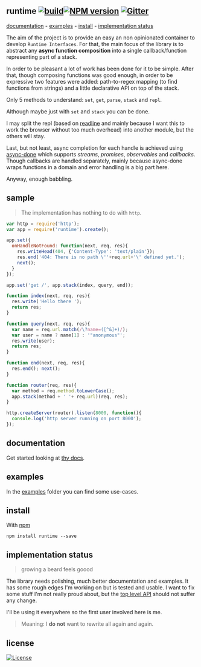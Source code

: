 ## runtime [![build][badge-build]][x-travis][![NPM version][badge-version]][x-npm] [![Gitter][badge-gitter]][x-gitter]

[documentation](./docs) -
[examples](#examples) -
[install](#install) -
[implementation status](#implementation-status)

The aim of the project is to provide an easy an non opinionated container to develop `Runtime Interfaces`. For that, the main focus of the library is to abstract any **async function composition** into a single callback/function representing part of a stack.

In order to be pleasant a lot of work has been done for it to be simple. After that, though composing functions was good enough, in order to be expressive two features were added: path-to-regex mapping (to find functions from strings) and a little declarative API on top of the stack.

Only 5 methods to understand:
 `set`, `get`, `parse`, `stack` and `repl`.

Although maybe just with `set` and `stack` you can be done.

I may split the repl (based on [readline](http://nodejs.org/readline.html) and mainly because I want this to work the browser without too much overhead) into another module, but the others will stay.

Last, but not least, async completion for each handle is achieved using [async-done](http://github.com/phated/async-done) which supports _streams_, _promises_, _observables_ and _callbacks_. Though callbacks are handled separately, mainly because async-done wraps functions in a domain and error handling is a big part here.

Anyway, enough babbling.

## sample
> The implementation has nothing to do with `http`.

```js
var http = require('http');
var app = require('runtime').create();

app.set({
  onHandleNotFound: function(next, req, res){
    res.writeHead(404, {'Content-Type': 'text/plain'});
    res.end('404: There is no path \''+req.url+'\' defined yet.');
    next();
  }
});

app.set('get /', app.stack(index, query, end));

function index(next, req, res){
  res.write('Hello there ');
  return res;
}

function query(next, req, res){
  var name = req.url.match(/\?name=([^&]+)/);
  var user = name ? name[1] : '"anonymous"';
  res.write(user);
  return res;
}

function end(next, req, res){
  res.end(); next();
}

function router(req, res){
  var method = req.method.toLowerCase();
  app.stack(method + ' '+ req.url)(req, res);
}

http.createServer(router).listen(8000, function(){
  console.log('http server running on port 8000');
});
```

## documentation

Get started looking at [thy docs](./docs).

## examples

In the [examples](./examples) folder you can find some use-cases.

## install

With [npm][x-npm]

    npm install runtime --save

## implementation status
> growing a beard feels goood

The library needs polishing, much better documentation and examples. It has some rough edges I'm working on but is tested and usable. I want to fix some stuff I'm not really proud about, but the [top level API](./docs/api/runtime.md) should not suffer any change.

I'll be using it everywhere so the first user involved here is me.

> Meaning: I **do not** want to rewrite all again and again.

## license
[![License][badge-license]][x-license]

<!--
  x-: is for just a link
  t-: is for doc's toc
-->

[x-npm]: https://npmjs.org/package/runtime
[x-travis]: https://travis-ci.org/stringparser/runtime/builds
[x-gitter]: https://gitter.im/stringparser/runtime
[x-license]: http://opensource.org/licenses/MIT

[badge-build]: http://img.shields.io/travis/stringparser/runtime/master.svg?style=flat-square
[badge-gitter]: https://badges.gitter.im/Join%20Chat.svg
[badge-version]: http://img.shields.io/npm/v/runtime.svg?style=flat-square
[badge-license]: http://img.shields.io/npm/l/gulp-runtime.svg?style=flat-square
